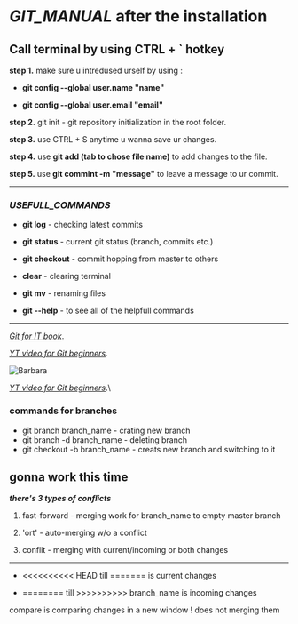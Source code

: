 # *GIT_MANUAL* **after the installation**

## **Call terminal by using CTRL + ` hotkey**

**step 1.** make sure u intredused urself by using :

* **git config --global user.name "name"**

* **git config --global user.email "email"**

**step 2.** git init - git repository initialization in the root folder.

**step 3.** use CTRL + S anytime u wanna save ur changes.

**step 4.** use **git add (tab to chose file name)** to add changes to the file.

**step 5.** use **git commint -m "message"** to leave a message to ur commit.
___________________________________

### *USEFULL_COMMANDS*

* **git log** - checking latest commits

* **git status** - current git status (branch, commits etc.)

* **git checkout** - commit hopping from master to others

* **clear** - clearing terminal

* **git mv** - renaming files

* **git --help** - to see all of the helpfull commands

_______________________________

*[Git for IT book](https://gbcdn.mrgcdn.ru/uploads/asset/4245110/attachment/d4eb8c232f8f2bdf4e42ba7cb49e0c50.pdf)*.


*[YT video for Git beginners](https://www.youtube.com/watch?v=8JJ101D3knE)*.

![Barbara](IMG_20151212_113525.jpg)

*[YT video for Git beginners](https://www.youtube.com/watch?v=8JJ101D3knE)*.\

### **commands for branches**

* git branch branch_name - crating new branch
* git branch -d branch_name - deleting branch
* git checkout -b branch_name - creats new branch and switching to it

## gonna work this time

**_there's 3 types of conflicts_**

1. fast-forward - merging work for branch_name to empty master branch

2. 'ort' - auto-merging w/o a conflict

3. conflit - merging with current/incoming or both changes
_____________________

* <<<<<<<<<< HEAD till ======= is current changes 

* ======== till >>>>>>>>>> branch_name is incoming changes

compare is comparing changes in a new window ! does not merging them
